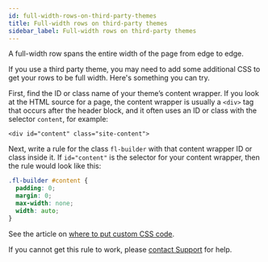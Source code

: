 ```yaml
---
id: full-width-rows-on-third-party-themes
title: Full-width rows on third-party themes
sidebar_label: Full-width rows on third-party themes
---
```


A full-width row spans the entire width of the page from edge to edge.

If you use a third party theme, you may need to add some additional CSS to get
your rows to be full width. Here's something you can try.

First, find the ID or class name of your theme’s content wrapper. If you look
at the HTML source for a page, the content wrapper is usually a `<div>` tag
that occurs after the header block, and it often uses an ID or class with the
selector `content`, for example:

```markup
<div id="content" class="site-content">
```

Next, write a rule for the class `fl-builder` with that content wrapper ID or
class inside it. If `id="content"` is the selector for your content wrapper,
then the rule would look like this:

```css
.fl-builder #content {
  padding: 0;
  margin: 0;
  max-width: none;
  width: auto;
}
```

See the article on [where to put custom CSS code](basics/custom-code.md).

If you cannot get this rule to work, please [contact Support](https://www.wpbeaverbuilder.com/beaver-builder-support/) for help.

